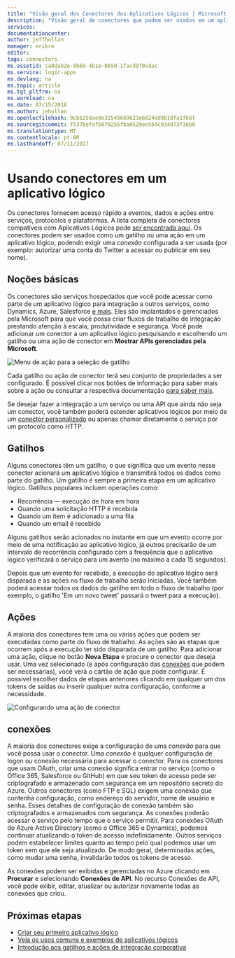 ```yaml
---
title: "Visão geral dos Conectores dos Aplicativos Lógicos | Microsoft Docs"
description: "Visão geral de conectores que podem ser usados em um aplicativo lógico"
services: 
documentationcenter: 
author: jeffhollan
manager: erikre
editor: 
tags: connectors
ms.assetid: ca8dab2e-9b69-4b1e-865d-1facd9f0cdac
ms.service: logic-apps
ms.devlang: na
ms.topic: article
ms.tgt_pltfrm: na
ms.workload: na
ms.date: 07/15/2016
ms.author: jehollan
ms.openlocfilehash: 9cbb258ae9e32549669623e6824dd9b18fa1f68f
ms.sourcegitcommit: f537befafb079256fba0529ee554c034d73f36b0
ms.translationtype: MT
ms.contentlocale: pt-BR
ms.lasthandoff: 07/11/2017
---
```

# <a name="using-connectors-in-a-logic-app"></a>Usando conectores em um aplicativo lógico
Os conectores fornecem acesso rápido a eventos, dados e ações entre serviços, protocolos e plataformas.  A lista completa de conectores compatíveis com Aplicativos Lógicos pode [ser encontrada aqui](apis-list.md).  Os conectores podem ser usados como um gatilho ou uma ação em um aplicativo lógico, podendo exigir uma *conexão* configurada a ser usada (por exemplo: autorizar uma conta do Twitter a acessar ou publicar em seu nome).

## <a name="basics"></a>Noções básicas
Os conectores são serviços hospedados que você pode acessar como parte de um aplicativo lógico para integração a outros serviços, como Dynamics, Azure, Salesforce [e mais](apis-list.md).  Eles são implantados e gerenciados pela Microsoft para que você possa criar fluxos de trabalho de integração prestando atenção à escala, produtividade e segurança.  Você pode adicionar um conector a um aplicativo lógico pesquisando e escolhendo um gatilho ou uma ação de conector em **Mostrar APIs gerenciadas pela Microsoft**.

![Menu de ação para a seleção de gatilho][1]

Cada gatilho ou ação de conector terá seu conjunto de propriedades a ser configurado.  É possível clicar nos botões de informação para saber mais sobre a ação ou consultar a respectiva documentação [para saber mais](apis-list.md).

Se desejar fazer a integração a um serviço ou uma API que ainda não seja um conector, você também poderá estender aplicativos lógicos por meio de um [conector personalizado](../logic-apps/logic-apps-create-api-app.md) ou apenas chamar diretamente o serviço por um protocolo como HTTP.

## <a name="triggers"></a>Gatilhos
Alguns conectores têm um gatilho, o que significa que um evento nesse conector acionará um aplicativo lógico e transmitirá todos os dados como parte do gatilho.  Um gatilho é sempre a primeira etapa em um aplicativo lógico.  Gatilhos populares incluem operações como:

* Recorrência — execução de hora em hora
* Quando uma solicitação HTTP é recebida
* Quando um item é adicionado a uma fila
* Quando um email é recebido

Alguns gatilhos serão acionados no instante em que um evento ocorre por meio de uma notificação ao aplicativo lógico, já outros precisarão de um intervalo de recorrência configurado com a frequência que o aplicativo lógico verificará o serviço para um avento (no máximo a cada 15 segundos).  

Depois que um evento for recebido, a execução do aplicativo lógico será disparada e as ações no fluxo de trabalho serão iniciadas.  Você também poderá acessar todos os dados do gatilho em todo o fluxo de trabalho (por exemplo, o gatilho 'Em um novo tweet' passará o tweet para a execução).

## <a name="actions"></a>Ações
A maioria dos conectores tem uma ou várias ações que podem ser executadas como parte do fluxo de trabalho.  As ações são as etapas que ocorrem após a execução ter sido disparada de um gatilho.  Para adicionar uma ação, clique no botão **Nova Etapa** e procure o conector que deseja usar.  Uma vez selecionado (e após configuração das [conexões](#connections) que podem ser necessárias), você verá o cartão de ação que pode configurar.  É possível escolher dados de etapas anteriores clicando em qualquer um dos tokens de saídas ou inserir qualquer outra configuração, conforme a necessidade.

![Configurando uma ação de conector][2]

## <a name="connections"></a>conexões
A maioria dos conectores exige a configuração de uma *conexão* para que você possa usar o conector.  Uma *conexão* é qualquer configuração de logon ou conexão necessária para acessar o conector.  Para os conectores que usam OAuth, criar uma conexão significa entrar no serviço (como o Office 365, Salesforce ou GitHub) em que seu token de acesso pode ser criptografado e armazenado com segurança em um repositório secreto do Azure.  Outros conectores (como FTP e SQL) exigem uma conexão que contenha configuração, como endereço do servidor, nome de usuário e senha.  Esses detalhes de configuração de conexão também são criptografados e armazenados com segurança.  As conexões poderão acessar o serviço pelo tempo que o serviço permitir.  Para conexões OAuth do Azure Active Directory (como o Office 365 e Dynamics), podemos continuar atualizando o token de acesso indefinidamente.  Outros serviços podem estabelecer limites quanto ao tempo pelo qual podemos usar um token sem que ele seja atualizado.  De modo geral, determinadas ações, como mudar uma senha, invalidarão todos os tokens de acesso.  

As conexões podem ser exibidas e gerenciadas no Azure clicando em **Procurar** e selecionando **Conexões de API**.  No recurso Conexões de API, você pode exibir, editar, atualizar ou autorizar novamente todas as conexões que criou.

## <a name="next-steps"></a>Próximas etapas
* [Criar seu primeiro aplicativo lógico](../logic-apps/logic-apps-create-a-logic-app.md)
* [Veja os usos comuns e exemplos de aplicativos lógicos](../logic-apps/logic-apps-examples-and-scenarios.md)
* [Introdução aos gatilhos e ações de integração corporativa](../logic-apps/logic-apps-enterprise-integration-overview.md)

<!--Image References -->
[1]: ./media/connectors-overview/addAction.png
[2]: ./media/connectors-overview/configureAction.png
